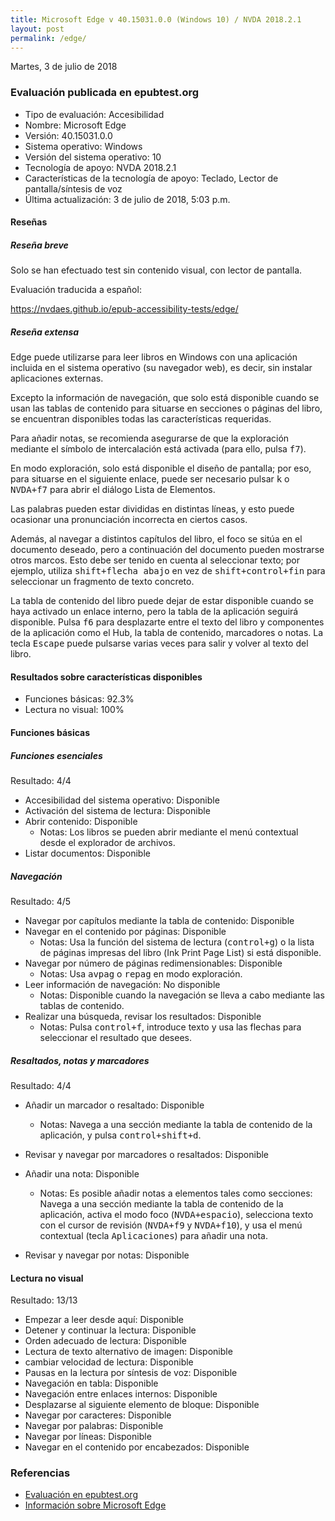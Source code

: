 ```yaml
---
title: Microsoft Edge v 40.15031.0.0 (Windows 10) / NVDA 2018.2.1
layout: post
permalink: /edge/
---
```


<footer>Martes, 3 de julio de 2018</footer>

###  Evaluación publicada en epubtest.org ###

- Tipo de evaluación: Accesibilidad
- Nombre: Microsoft Edge
- Versión: 40.15031.0.0
- Sistema operativo: Windows
- Versión del sistema operativo: 10
- Tecnología de apoyo: NVDA 2018.2.1
- Características de la tecnología de apoyo: Teclado, Lector de pantalla/síntesis de voz
- Última actualización: 3 de julio de 2018, 5:03 p.m.

#### Reseñas ####

##### Reseña breve #####

Solo se han efectuado test sin contenido visual, con lector de pantalla.

Evaluación traducida a español:

https://nvdaes.github.io/epub-accessibility-tests/edge/

##### Reseña extensa #####

Edge puede utilizarse para leer libros en Windows con una aplicación incluida en el sistema operativo (su navegador web), es decir, sin instalar aplicaciones externas.

Excepto la información de navegación, que solo está disponible cuando se usan las tablas de contenido para situarse en secciones o páginas del libro, se encuentran disponibles todas las características requeridas.

Para añadir notas, se recomienda asegurarse de que la exploración mediante el símbolo de intercalación está activada (para ello, pulsa <kbd>f7</kbd>).

En modo exploración, solo está disponible el diseño de pantalla; por eso, para situarse en el siguiente enlace, puede ser necesario pulsar <kbd>k</kbd> o <kbd>NVDA+f7</kbd> para abrir el diálogo Lista de Elementos.

Las palabras pueden estar divididas en distintas líneas, y esto puede ocasionar una pronunciación incorrecta en ciertos casos.

Además, al navegar a distintos capítulos del libro, el foco se sitúa en el documento deseado, pero a continuación del documento pueden mostrarse otros marcos. Esto debe ser tenido en cuenta al seleccionar texto; por ejemplo, utiliza <kbd>shift+flecha abajo</kbd> en vez de <kbd>shift+control+fin</kbd> para seleccionar un fragmento de texto concreto.

La tabla de contenido del libro puede dejar de estar disponible cuando se haya activado un enlace interno, pero la tabla de la aplicación seguirá disponible. Pulsa <kbd>f6</kbd> para desplazarte entre el texto del libro y componentes de la aplicación como el Hub, la tabla de contenido, marcadores o notas. La tecla <kbd>Escape</kbd> puede pulsarse varias veces para salir y volver al texto del libro.

#### Resultados sobre características disponibles ####

- Funciones básicas: 92.3%
- Lectura no visual: 100%

#### Funciones básicas ####

##### Funciones esenciales #####

Resultado: 4/4

- Accesibilidad del sistema operativo: Disponible
- Activación del sistema de lectura: Disponible
- Abrir contenido: Disponible
	- Notas: Los libros se pueden abrir mediante el menú contextual desde el explorador de archivos.
- Listar documentos: Disponible

##### Navegación #####

Resultado: 4/5

- Navegar por capítulos mediante la tabla de contenido: Disponible
- Navegar en el contenido por páginas: Disponible
	- Notas: Usa la función del sistema de lectura (<kbd>control+g</kbd>) o la lista de páginas impresas del libro (<span lang="en">Ink Print Page List</span>) si está disponible.
- Navegar por número de páginas redimensionables: Disponible
	- Notas: Usa <kbd>avpag</kbd> o <kbd>repag</kbd> en modo exploración.
- Leer información de navegación: No disponible
	- Notas: Disponible cuando la navegación se lleva a cabo mediante las tablas de contenido.
- Realizar una búsqueda, revisar los resultados: Disponible
	- Notas: Pulsa <kbd>control+f</kbd>, introduce texto y usa las flechas para seleccionar el resultado que desees.
	
	
##### Resaltados, notas y marcadores #####

Resultado: 4/4

- Añadir un marcador o resaltado: Disponible
	- Notas: Navega a una sección mediante la tabla de contenido de la aplicación, y pulsa <kbd>control+shift+d</kbd>.
	
- Revisar y navegar por marcadores o resaltados: Disponible
- Añadir una nota: Disponible
	- Notas: Es posible añadir notas a elementos tales como secciones: Navega a una sección mediante la tabla de contenido de la aplicación, activa el modo foco (<kbd>NVDA+espacio</kbd>), selecciona texto con el cursor de revisión (<kbd>NVDA+f9</kbd> y <kbd>NVDA+f10</kbd>), y usa el menú contextual (tecla <kbd>Aplicaciones</kbd>) para añadir una nota.
- Revisar y navegar por notas: Disponible

#### Lectura no visual ####

Resultado: 13/13

- Empezar a leer desde aquí: Disponible
- Detener y continuar la lectura: Disponible
- Orden adecuado de lectura: Disponible
- Lectura de texto alternativo de imagen: Disponible
- cambiar velocidad de lectura: Disponible
- Pausas en la lectura por síntesis de voz: Disponible
- Navegación en tabla: Disponible
- Navegación entre enlaces internos: Disponible
- Desplazarse al siguiente elemento de bloque: Disponible
- Navegar por caracteres: Disponible
- Navegar por palabras: Disponible
- Navegar por líneas: Disponible
- Navegar en el contenido por encabezados: Disponible

### Referencias ###

- [Evaluación en epubtest.org](http://epubtest.org/evaluation/467/)
- [Información sobre Microsoft Edge](https://support.microsoft.com/es-es/products/microsoft-edge)
